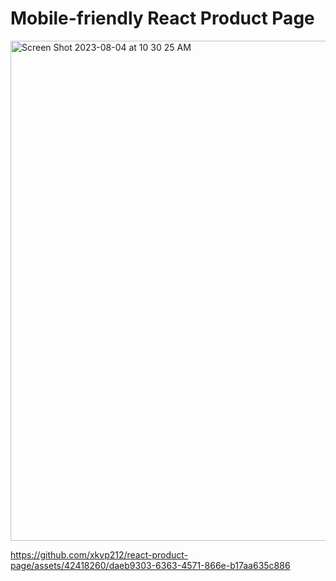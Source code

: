 # Mobile-friendly React Product Page

<img width="800" alt="Screen Shot 2023-08-04 at 10 30 25 AM" src="https://github.com/xkvp212/react-product-page/assets/42418260/70fcd6dc-b4dd-467d-a8f8-d2e474e5673c">

https://github.com/xkvp212/react-product-page/assets/42418260/daeb9303-6363-4571-866e-b17aa635c886


